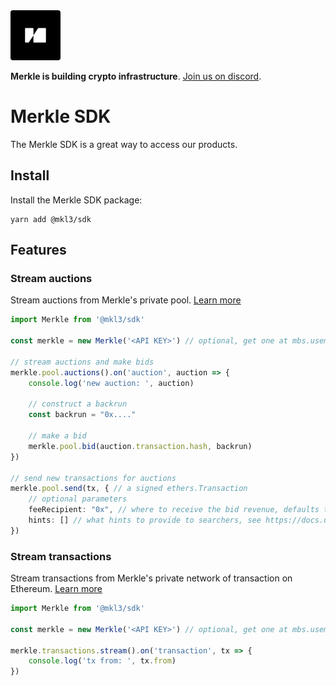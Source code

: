 <img src="public/merkle-large.png" width="80" height="80" style="border-radius: 4px"/>

**Merkle is building crypto infrastructure**. [Join us on discord](https://discord.gg/Q9Dc7jVX6c).

# Merkle SDK

The Merkle SDK is a great way to access our products.

## Install

Install the Merkle SDK package:

```
yarn add @mkl3/sdk
```

## Features

### Stream auctions

Stream auctions from Merkle's private pool. [Learn more](https://docs.usemerkle.com/private-pool/what-is-merkle-private-pool)

```typescript
import Merkle from '@mkl3/sdk'

const merkle = new Merkle('<API KEY>') // optional, get one at mbs.usemerkle.com

// stream auctions and make bids
merkle.pool.auctions().on('auction', auction => {
    console.log('new auction: ', auction)

    // construct a backrun
    const backrun = "0x...."

    // make a bid
    merkle.pool.bid(auction.transaction.hash, backrun)
})

// send new transactions for auctions
merkle.pool.send(tx, { // a signed ethers.Transaction
    // optional parameters
    feeRecipient: "0x", // where to receive the bid revenue, defaults to the tx.from
    hints: [] // what hints to provide to searchers, see https://docs.usemerkle.com/private-pool/privacy
}) 
```

### Stream transactions

Stream transactions from Merkle's private network of transaction on Ethereum. [Learn more](https://docs.usemerkle.com/transaction-stream/what-is-merkle-transaction-stream)

```typescript
import Merkle from '@mkl3/sdk'

const merkle = new Merkle('<API KEY>') // optional, get one at mbs.usemerkle.com

merkle.transactions.stream().on('transaction', tx => {
    console.log('tx from: ', tx.from)
})
```
